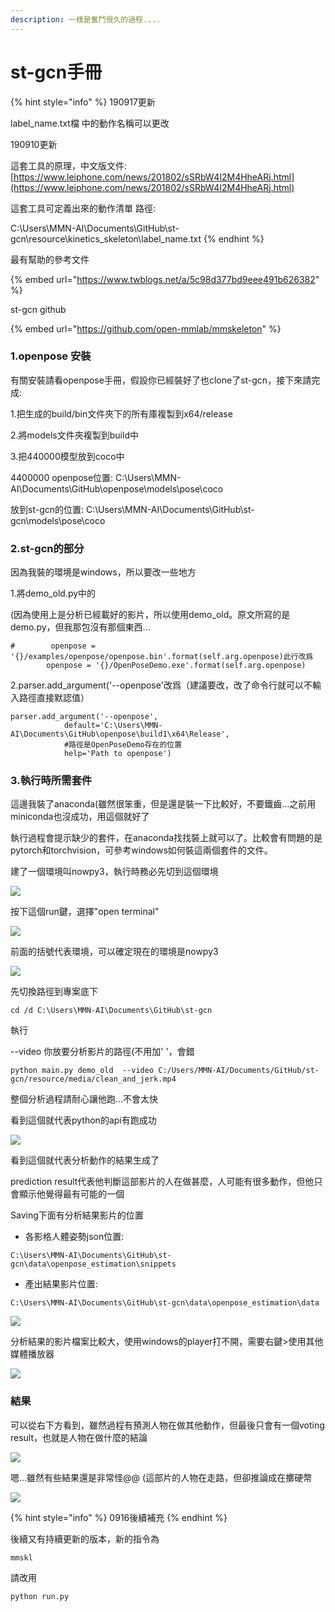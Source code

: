 ```yaml
---
description: 一樣是奮鬥很久的過程....
---
```


# st-gcn手冊

{% hint style="info" %}
190917更新

label\_name.txt檔 中的動作名稱可以更改

190910更新

這套工具的原理，中文版文件: [https://www.leiphone.com/news/201802/sSRbW4I2M4HheARj.html](https://www.leiphone.com/news/201802/sSRbW4I2M4HheARj.html)

這套工具可定義出來的動作清單 路徑:

C:\Users\MMN-AI\Documents\GitHub\st-gcn\resource\kinetics\_skeleton\label\_name.txt
{% endhint %}



最有幫助的參考文件

{% embed url="https://www.twblogs.net/a/5c98d377bd9eee491b626382" %}

st-gcn github

{% embed url="https://github.com/open-mmlab/mmskeleton" %}

### 1.openpose 安裝

有關安裝請看openpose手冊，假設你已經裝好了也clone了st-gcn，接下來請完成:

1.把生成的build/bin文件夾下的所有庫複製到x64/release

2.將models文件夾複製到build中

3.把440000模型放到coco中

4400000 openpose位置: C:\Users\MMN-AI\Documents\GitHub\openpose\models\pose\coco

放到st-gcn的位置: C:\Users\MMN-AI\Documents\GitHub\st-gcn\models\pose\coco

### 2.st-gcn的部分

因為我裝的環境是windows，所以要改一些地方

1.將demo\_old.py中的

\(因為使用上是分析已經載好的影片，所以使用demo\_old。原文所寫的是demo.py，但我那包沒有那個東西...

```text
#        openpose = '{}/examples/openpose/openpose.bin'.format(self.arg.openpose)此行改爲
        openpose = '{}/OpenPoseDemo.exe'.format(self.arg.openpose)
```

2.parser.add\_argument\('--openpose'改爲（建議要改，改了命令行就可以不輸入路徑直接默認值）

```text
parser.add_argument('--openpose',
            default='C:\Users\MMN-AI\Documents\GitHub\openpose\build1\x64\Release',
 ​           #路徑是OpenPoseDemo存在的位置
            help='Path to openpose')
```

### 3.執行時所需套件

這邊我裝了anaconda\(雖然很笨重，但是還是裝一下比較好，不要鐵齒...之前用miniconda也沒成功，用這個就好了

執行過程會提示缺少的套件，在anaconda找找裝上就可以了。比較會有問題的是pytorch和torchvision，可參考windows如何裝這兩個套件的文件。

建了一個環境叫nowpy3，執行時務必先切到這個環境



![](.gitbook/assets/image%20%2825%29.png)

按下這個run鍵，選擇"open terminal"

![](.gitbook/assets/image%20%2832%29.png)

前面的括號代表環境，可以確定現在的環境是nowpy3

![](.gitbook/assets/image%20%2811%29.png)

先切換路徑到專案底下

```text
cd /d C:\Users\MMN-AI\Documents\GitHub\st-gcn
```

執行

--video 你放要分析影片的路徑\(不用加' '，會錯

```text
python main.py demo_old  --video C:/Users/MMN-AI/Documents/GitHub/st-gcn/resource/media/clean_and_jerk.mp4
```

整個分析過程請耐心讓他跑...不會太快

看到這個就代表python的api有跑成功

![](.gitbook/assets/image%20%288%29.png)

看到這個就代表分析動作的結果生成了

prediction result代表他判斷這部影片的人在做甚麼，人可能有很多動作，但他只會顯示他覺得最有可能的一個

Saving下面有分析結果影片的位置

* 各影格人體姿勢json位置:

```text
C:\Users\MMN-AI\Documents\GitHub\st-gcn\data\openpose_estimation\snippets
```

* 產出結果影片位置:

```text
C:\Users\MMN-AI\Documents\GitHub\st-gcn\data\openpose_estimation\data
```

![](.gitbook/assets/image%20%2812%29.png)

分析結果的影片檔案比較大，使用windows的player打不開，需要右鍵&gt;使用其他媒體播放器

![](.gitbook/assets/image%20%2829%29.png)

### 結果

可以從右下方看到，雖然過程有預測人物在做其他動作，但最後只會有一個voting result，也就是人物在做什麼的結論

![](.gitbook/assets/image%20%2820%29.png)

嗯...雖然有些結果還是非常怪@@ \(這部片的人物在走路，但卻推論成在擲硬幣

![](.gitbook/assets/image%20%2827%29.png)

{% hint style="info" %}
0916後續補充
{% endhint %}

後續又有持續更新的版本，新的指令為

```text
mmskl
```

請改用

```text
python run.py
```



